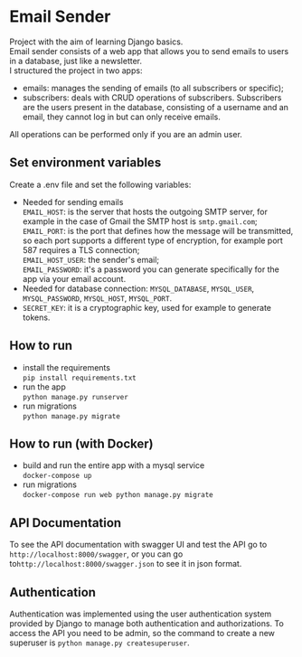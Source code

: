 # Email Sender
Project with the aim of learning Django basics.  
Email sender consists of a web app that allows you to send emails to users in a database, just like a newsletter.  
I structured the project in two apps:
- emails: manages the sending of emails (to all subscribers or specific);
- subscribers: deals with CRUD operations of subscribers. Subscribers are the users present in the database, consisting of a username and an email, they cannot log in but can only receive emails.  

All operations can be performed only if you are an admin user.
## Set environment variables
Create a .env file and set the following variables:  
- Needed for sending emails  
```EMAIL_HOST```: is the server that hosts the outgoing SMTP server, for example in the case of Gmail the SMTP host is ```smtp.gmail.com```;  
```EMAIL_PORT```: is the port that defines how the message will be transmitted, so each port supports a different type of encryption, for example port 587 requires a TLS connection;  
```EMAIL_HOST_USER```: the sender's email;  
```EMAIL_PASSWORD```: it's a password you can generate specifically for the app via your email account.
- Needed for database connection: ```MYSQL_DATABASE```, ```MYSQL_USER```, ```MYSQL_PASSWORD```, ```MYSQL_HOST```, ```MYSQL_PORT```.
- ```SECRET_KEY```: it is a cryptographic key, used for example to generate tokens.
## How to run
- install the requirements  
```pip install requirements.txt```
- run the app  
```python manage.py runserver```  
- run migrations  
```python manage.py migrate```
## How to run (with Docker)
- build and run the entire app with a mysql service  
```docker-compose up```
- run migrations  
```docker-compose run web python manage.py migrate```
## API Documentation
To see the API documentation with swagger UI and test the API go to ```http://localhost:8000/swagger```, or you can go to```http://localhost:8000/swagger.json``` to see it in json format.
## Authentication
Authentication was implemented using the user authentication system provided by Django to manage both authentication and authorizations. To access the API you need to be admin, so the command to create a new superuser is ```python manage.py createsuperuser```.